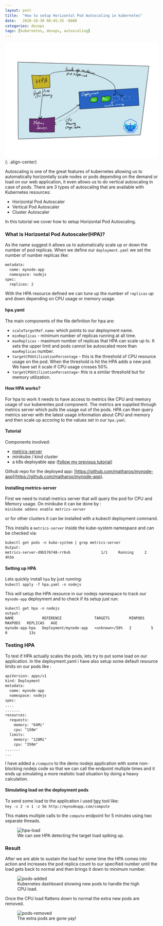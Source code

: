 ```yaml
---
layout: post
title:  "How to setup Horizontal Pod Autoscaling in kubernetes"
date:   2020-10-30 08:45:35 -0800
categories: devops
tags: [kubernetes, devops, autoscaling]
---
```

![how-hpa-works](/assets/images/devops/hpa/hpa.jpg){: .align-center}

Autoscaling is one of the great features of kubernetes allowing us to automatically horizontally scale nodes or pods depending on the demand or load on our web application, it even allows us to do vertical autoscaling in case of pods. There are 3 types of autoscaling that are available with Kubernetes resources:
- Horizontal Pod Autoscaler
- Vertical Pod Autoscaler
- Cluster Autoscaler

In this tutorial we cover how to setup Horizontal Pod Autoscaling. 

### What is Horizontal Pod Autoscaler(HPA)?
As the name suggest it allows us to automatically scale up or down the number of pod replicas. When we define our `deployment.yaml` we set the number of number replicas like:
```
metadata:
  name: mynode-app
  namespace: nodejs
spec:
  replicas: 2
```

With the HPA resource defined we can tune up the number of `replicas` up and down depending on CPU usage or memory usage. 

#### hpa.yaml
<script src="https://gist.github.com/matharoo/2357d30f3950e56c7654a573aa2af324.js"></script>

The main components of the file definition for hpa are:
- `scaleTargetRef.name`: which points to our deployment name.
- `minReplicas` - minimum number of replicas running at all time.
- `maxReplicas` - maximum number of replicas that HPA can scale up to. It sets the upper limit and pods cannot be autoscaled more than `maxReplicas` number.
- `targetCPUUtilizationPercentage` - this is the threshold of CPU resource usage on the pod. When the threshold is hit the HPA adds a new pod. We have set it scale if CPU usage crosses 50%.
-  `targetCPUUtilizationPercentage`- this is a similar threshold but for memory utilization.


#### How HPA works?
For hpa to work it needs to have access to metrics like CPU and memory usage of our kuberentes pod component. The metrics are supplied through metrics server which pulls the usage out of the pods. HPA can then query metrics server with the latest usage information about CPU and memory and then scale up accoring to the values set in our `hpa.yaml`.

#### Tutorial
Components involved:
- [metrics-server](https://github.com/kubernetes-sigs/metrics-server)
- minikube / kind cluster
- a k8s deployable app ([follow my previous tutorial](https://someweb.github.io/devops/ingress-nodejs-app-kubernetes/))

Github repo for the deployed app: [https://github.com/matharoo/mynode-app](https://github.com/matharoo/mynode-app).

#### Installing metrics-server
First we need to install metrics server that will query the pod for CPU and Memory usage. On minikube it can be done by :<br>
`minikube addons enable metrics-server`

or for other clusters it can be installed with a kubectl deployment command.

This installs a `metrics-server` inside the kube-system namespace and can be checked via:<br>
```
kubectl get pods -n kube-system | grep metrics-server
Output:
metrics-server-d9b576748-rr6vb              1/1     Running     2          4h5m
```

#### Setting up HPA
Lets quickly install `hpa` by just running:<br>
`kubectl apply -f hpa.yaml -n nodejs`

This will setup the HPA resource in our nodejs namespace to track our `mynode-app` deployment and to check if its setup just run:
```
kubectl get hpa -n nodejs
output:
NAME             REFERENCE               TARGETS         MINPODS   MAXPODS   REPLICAS   AGE
mynode-app-hpa   Deployment/mynode-app   <unknown>/50%   2         5         0          13s
```

### Testing HPA
To test if HPA actually scales the pods, lets try to put some load on our application.
In the deployment.yaml i have also setup some default resource limits on our pods like :
```
apiVersion: apps/v1
kind: Deployment
metadata:
  name: mynode-app
  namespace: nodejs
spec:
....
.......
resources:
  requests:
    memory: "64Mi"
    cpu: "150m"
  limits:
    memory: "128Mi"
    cpu: "350m"
.......
...
```

I have added a `/compute` to the demo nodejs application with some non-blocking nodejs code so that we can call the endpoint multiple times and it ends up simulating a more realistic load situation by doing a heavy calculation.

#### Simulating load on the deployment pods

To send some load to the application i used [hey](https://github.com/rakyll/hey) tool like:<br>
`hey -c 2 -n 1 -z 5m http://mynodeapp.com/compute`

This makes multiple calls to the `compute` endpoint for 5 minutes using two separate threads.
<figure class="align-center">
  <img src="{{ '/assets/images/devops/hpa/hpa-load.jpg' | absolute_url }}" alt="hpa-load">
  <figcaption>We can see HPA detecting the target load spiking up. </figcaption>
</figure>

### Result

After we are able to sustain the load for some time the HPA comes into action and increases the pod replica count to our specified number until the load gets back to normal and then brings it down to minimum number.

<figure class="align-center">
  <img src="{{ '/assets/images/devops/hpa/result-1.jpg' | absolute_url }}" alt="pods-added">
  <figcaption>Kubernetes dashboard showing new pods to handle the high CPU load. </figcaption>
</figure>

Once the CPU load flattens down to normal the extra new pods are removed.

<figure class="align-center">
  <img src="{{ '/assets/images/devops/hpa/result-2.jpg' | absolute_url }}" alt="pods-removed">
  <figcaption>The extra pods are gone yay! </figcaption>
</figure>
